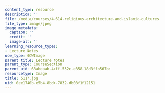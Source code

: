 ```yaml
---
content_type: resource
description: ''
file: /media/courses/4-614-religious-architecture-and-islamic-cultures-fall-2002/0ee1740be5b48bdc7832db08f1f12151_5117.jpg
file_type: image/jpeg
image_metadata:
  caption: ''
  credit: ''
  image-alt: ''
learning_resource_types:
- Lecture Notes
ocw_type: OCWImage
parent_title: Lecture Notes
parent_type: CourseSection
parent_uid: 68abeaab-4eff-532c-e858-18d3ffb567bd
resourcetype: Image
title: 5117.jpg
uid: 0ee1740b-e5b4-8bdc-7832-db08f1f12151
---
```

